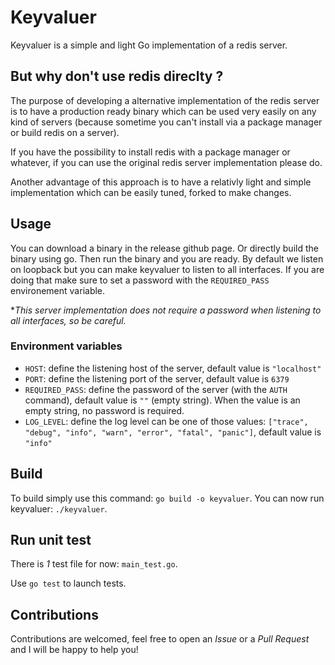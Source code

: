 # Keyvaluer

Keyvaluer is a simple and light Go implementation of a redis server.

## But why don't use redis direclty ?

The purpose of developing a alternative implementation of the redis server is to have a production ready binary which can be used very easily on any kind of servers (because sometime you can't install via a package manager or build redis on a server).

If you have the possibility to install redis with a package manager or whatever, if you can use the original redis server implementation please do.

Another advantage of this approach is to have a relativly light and simple implementation which can be easily tuned, forked to make changes.

## Usage

You can download a binary in the release github page. Or directly build the binary using go. Then run the binary and you are ready.
By default we listen on loopback but you can make keyvaluer to listen to all interfaces. If you are doing that make sure to set a password with the `REQUIRED_PASS` environement variable. 

**This server implementation does not require a password when listening to all interfaces, so be careful.*

### Environment variables

- `HOST`: define the listening host of the server, default value is `"localhost"`
- `PORT`: define the listening port of the server, default value is `6379`
- `REQUIRED_PASS`: define the password of the server (with the `AUTH` command), default value is `""` (empty string). When the value is an empty string, no password is required.
- `LOG_LEVEL`: define the log level can be one of those values: `["trace", "debug", "info", "warn", "error", "fatal", "panic"]`, default value is `"info"`

## Build

To build simply use this command: `go build -o keyvaluer`.
You can now run keyvaluer: `./keyvaluer`.

## Run unit test

There is *1* test file for now: `main_test.go`.

Use `go test` to launch tests.

## Contributions

Contributions are welcomed, feel free to open an *Issue* or a *Pull Request* and I will be happy to help you!